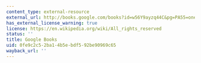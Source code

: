 ```yaml
---
content_type: external-resource
external_url: http://books.google.com/books?id=w56Y9ayzq44C&pg=PA55=onepage
has_external_license_warning: true
license: https://en.wikipedia.org/wiki/All_rights_reserved
status: ''
title: Google Books
uid: 0fe9c2c5-2ba1-4b5e-bdf5-92be90969c65
wayback_url: ''
---
```


